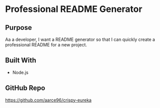 # Professional README Generator

## Purpose 
Aa a developer, I want a README generator so that I can quickly create a professional README for a new project.

## Built With 
* Node.js

## GitHub Repo
https://github.com/aarce96/crispy-eureka
